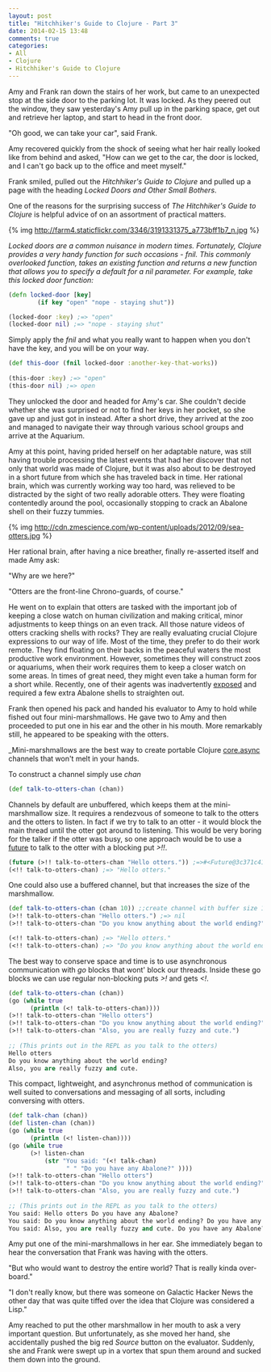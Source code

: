 ```yaml
---
layout: post
title: "Hitchhiker's Guide to Clojure - Part 3"
date: 2014-02-15 13:48
comments: true
categories:
- All
- Clojure
- Hitchhiker's Guide to Clojure
---
```


Amy and Frank ran down the stairs of her work, but came to an
unexpected stop at the side door to the parking lot.  It was locked.  As
they peered out the window, they saw yesterday's Amy pull up in the
parking space, get out and retrieve her laptop, and start to head in
the front door.

"Oh good, we can take your car", said Frank.

Amy recovered quickly from the shock of seeing what her hair really
looked like from behind and asked, "How can we get to the car, the door is locked, and I
can't go back up to the office and meet myself."

Frank smiled, pulled out the _Hitchhiker's Guide to Clojure_ and
pulled up a page with the heading _Locked Doors and Other Small
Bothers_.

One of the reasons for the surprising success of _The Hitchhiker's Guide
to Clojure_ is helpful advice of on an assortment of practical
matters.

{% img http://farm4.staticflickr.com/3346/3191331375_a773bff1b7_n.jpg %}

_Locked doors are a common nuisance in modern times.  Fortunately,
Clojure provides a very handy function for such occasions - *fnil*.
This commonly overlooked function, takes an existing function and
returns a new function that allows you to specify a default
for a nil parameter. For example, take this locked door function:_


```clojure
(defn locked-door [key]
        (if key "open" "nope - staying shut"))

(locked-door :key) ;=> "open"
(locked-door nil) ;=> "nope - staying shut"
```

Simply apply the *fnil* and what you really want to happen when you
don't have the key, and you will be on your way.

```clojure
(def this-door (fnil locked-door :another-key-that-works))
 
(this-door :key) ;=> "open"
(this-door nil) ;=> open
```

They unlocked the door and headed for Amy's car.  She couldn't decide
whether she was surprised or not to find her keys in her pocket, so
she gave up and just got in instead.  After a short drive, they
arrived at the zoo and managed to navigate their way through various
school groups and arrive at the Aquarium.

Amy at this point, having prided herself on her adaptable nature, was
still having trouble processing the latest events that had her
discover that not only that world was made of Clojure, but it was also
about to be destroyed in a short future from which she has traveled
back in time.  Her rational brain, which was currently working way too hard, was
relieved to be distracted by the sight of two really adorable otters.  They were floating
contentedly around the pool, occasionally stopping to crack an Abalone
shell on their fuzzy tummies.

{% img http://cdn.zmescience.com/wp-content/uploads/2012/09/sea-otters.jpg %}

Her rational brain, after having a nice breather, finally re-asserted
itself and made Amy ask:

"Why are we here?"

"Otters are the front-line Chrono-guards, of course."

He went on to explain that otters are tasked with the important job of
keeping a close watch on human civilization and making critical, minor
adjustments to keep things on an even track.  All those nature videos
of otters cracking shells with rocks?  They are really evaluating
crucial Clojure expressions to our way of life. Most of the time, they
prefer to do their work remote.  They find floating on their backs in
the peaceful waters the most productive work environment.  However,
sometimes they will construct zoos or aquariums, when their work
requires them to keep a closer watch on some areas.  In times of great
need, they might even take a human form for a short while.  Recently,
one of their agents was inadvertently
[exposed](https://i.chzbgr.com/maxW500/6003866624/h0B1E03BF/) and
required a few extra Abalone shells to straighten out.

Frank then opened his pack and handed his evaluator to Amy to hold
while fished out four mini-marshmallows.  He gave two to Amy and then
proceeded to put one in his ear and the other in his mouth.  More
remarkably still, he appeared to be speaking with the otters.

_Mini-marshmallows are the best way to create portable Clojure
[core.async](https://github.com/clojure/core.async) channels that
won't melt in your hands.

To construct a channel simply use *chan*

```clojure
(def talk-to-otters-chan (chan))
```

Channels by default are unbuffered, which keeps them at the
mini-marshmallow size.  It requires a rendezvous of someone to talk to
the otters and the otters to listen. In fact if we try to talk to
an otter - it would block the main thread until the otter got
around to listening.  This would be very boring for the talker if the
otter was busy, so one approach would be to use a
[future](http://clojuredocs.org/clojure_core/clojure.core/future) to
talk to the otter with a blocking put *>!!*.

```clojure
(future (>!! talk-to-otters-chan "Hello otters.")) ;=>#<Future@3c371c41: :pending>
(<!! talk-to-otters-chan) ;=> "Hello otters."
```

One could also use a buffered channel, but that increases the size of
the marshmallow.

```clojure
(def talk-to-otters-chan (chan 10)) ;;create channel with buffer size 10
(>!! talk-to-otters-chan "Hello otters.") ;=> nil
(>!! talk-to-otters-chan "Do you know anything about the world ending?") ;=> nil

(<!! talk-to-otters-chan) ;=> "Hello otters."
(<!! talk-to-otters-chan) ;=> "Do you know anything about the world ending?"
```

The best way to conserve space and time is to use asynchronous
communication with *go* blocks that wont' block our threads. Inside
these go blocks we can use regular non-blocking puts *>!* and gets
*<!*.

```clojure
(def talk-to-otters-chan (chan))
(go (while true
      (println (<! talk-to-otters-chan))))
(>!! talk-to-otters-chan "Hello otters")
(>!! talk-to-otters-chan "Do you know anything about the world ending?")
(>!! talk-to-otters-chan "Also, you are really fuzzy and cute.")
 
;; (This prints out in the REPL as you talk to the otters)
Hello otters
Do you know anything about the world ending?
Also, you are really fuzzy and cute.
```

This compact, lightweight, and asynchronus method of communication is
well suited to conversations and messaging of all sorts, including
conversing with otters.

```clojure
(def talk-chan (chan))
(def listen-chan (chan))
(go (while true
      (println (<! listen-chan))))
(go (while true
      (>! listen-chan
          (str "You said: "(<! talk-chan)
                " " "Do you have any Abalone?" ))))
(>!! talk-to-otters-chan "Hello otters")
(>!! talk-to-otters-chan "Do you know anything about the world ending?")
(>!! talk-to-otters-chan "Also, you are really fuzzy and cute.")
 
;; (This prints out in the REPL as you talk to the otters)
You said: Hello otters Do you have any Abalone?
You said: Do you know anything about the world ending? Do you have any Abalone?
You said: Also, you are really fuzzy and cute. Do you have any Abalone?
```

Amy put one of the mini-marshmallows in her ear.  She immediately
began to hear the conversation that Frank was having with the otters.

"But who would want to destroy the entire world?  That is really kinda
over-board."

"I don't really know, but there was someone on Galactic Hacker News
the other day that was quite tiffed over the idea that Clojure was considered
a Lisp."

Amy reached to put the other marshmallow in her mouth to ask a very
important question.  But unfortunately, as she moved her hand, she
accidentally pushed the big red *Source* button on the evaluator.
Suddenly, she and Frank were swept up in a vortex that spun them
around and sucked them down into the ground.







